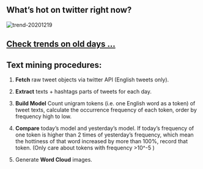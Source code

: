 ## What’s hot on twitter right now?

![trend-20201219][wordcloud]

[wordcloud]: https://raw.githubusercontent.com/xdqc/tweet-trend-everyday/master/word-cloud/trend-20201219.png?token=AF5V4P7ADR6KQBZ4CEDTNIK6AXRMU "trend-20201219"

## [Check trends on old days ...](https://github.com/xdqc/tweet-trend-everyday/tree/master/word-cloud)

## Text mining procedures:

1. **Fetch** raw tweet objects via twitter API (English tweets only).

2. **Extract** texts + hashtags parts of tweets for each day.

3. **Build Model** Count unigram tokens (i.e. one English word as a token) of tweet texts, calculate the occurrence frequency of each token, order by frequency high to low.

4. **Compare** today’s model and yesterday’s model. If today’s frequency of one token is higher than 2 times of yesterday’s frequency, which mean the hottiness of that word increased by more than 100%, record that token. (Only care about tokens with frequency >10^-5 )

5. Generate **Word Cloud** images.
